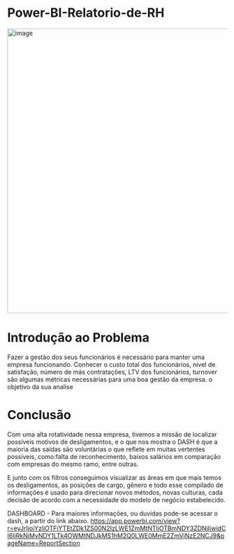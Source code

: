 # Power-BI-Relatorio-de-RH

<img width="652" alt="image" src="https://user-images.githubusercontent.com/103518697/188488653-bf85ca6f-e599-40ec-b4d1-3002f1e56adc.png">


# Introdução ao Problema

Fazer a gestão dos seus funcionários é necessário para manter uma empresa funcionando. Conhecer o custo total dos funcionários, nível de satisfação, número de más contratações, LTV dos funcionários, turnover são algumas métricas necessárias para uma boa gestão da empresa. o objetivo da sua analise


# Conclusão
Com uma alta rotatividade nessa empresa, tivemos a missão de  localizar possíveis motivos de desligamentos, e o que nos mostra o DASH é que a maioria das saídas são voluntárias o que reflete em muitas vertentes possíveis, como:falta de reconhecimento, baixos salários em comparação com empresas do mesmo ramo, entre outras.


E junto com os filtros conseguimos visualizar as áreas em que mais temos os desligamentos, as posições de cargo, gênero e todo esse compilado de informações é usado para direcionar novos métodos, novas culturas, cada decisão de acordo com a necessidade do modelo de negócio estabelecido.



DASHBOARD - Para maiores informações, ou duvidas pode-se acessar o dash, a partir do link abaixo.
https://app.powerbi.com/view?r=eyJrIjoiYzliOTFiYTEtZDk1ZS00N2IzLWE1ZmMtNTliOTBmNDY3ZDNjIiwidCI6IjRkNjMyNDY1LTk4OWMtNDJkMS1hM2Q0LWE0MmE2ZmVjNzE2NCJ9&pageName=ReportSection
